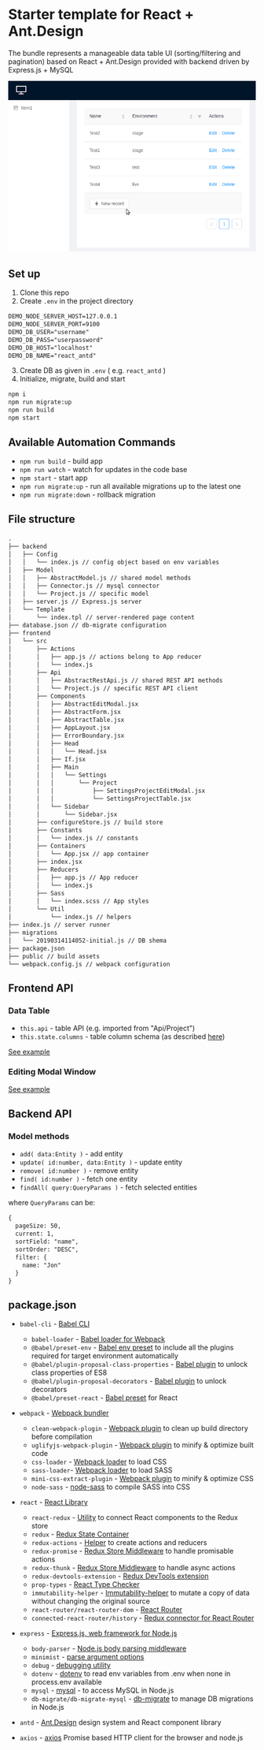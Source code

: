 # Starter template for React + Ant.Design

The bundle represents a manageable data table UI (sorting/filtering and pagination) based on React + Ant.Design
provided with backend driven by Express.js + MySQL

![Template in action](https://github.com/dsheiko/boilerplate/raw/master/react-antdesign/docs/data-table-demo.gif)

## Set up
1) Clone this repo
2) Create `.env` in the project directory
```
DEMO_NODE_SERVER_HOST=127.0.0.1
DEMO_NODE_SERVER_PORT=9100
DEMO_DB_USER="username"
DEMO_DB_PASS="userpassword"
DEMO_DB_HOST="localhost"
DEMO_DB_NAME="react_antd"
```
3) Create DB as given in `.env` ( e.g. `react_antd` )
4) Initialize, migrate, build and start
```
npm i
npm run migrate:up
npm run build
npm start
```

## Available Automation Commands
- `npm run build` - build app
- `npm run watch` - watch for updates in the code base
- `npm start` - start app
- `npm run migrate:up` - run all available migrations up to the latest one
- `npm run migrate:down` - rollback migration


## File structure
```
.
├── backend
│   ├── Config
│   │   └── index.js // config object based on env variables
│   ├── Model
│   │   ├── AbstractModel.js // shared model methods
│   │   ├── Connector.js // mysql connector
│   │   └── Project.js // specific model
│   ├── server.js // Express.js server
│   └── Template
│       └── index.tpl // server-rendered page content
├── database.json // db-migrate configuration
├── frontend
│   └── src
│       ├── Actions
│       │   ├── app.js // actions belong to App reducer
│       │   └── index.js
│       ├── Api
│       │   ├── AbstractRestApi.js // shared REST API methods
│       │   └── Project.js // specific REST API client
│       ├── Components
│       │   ├── AbstractEditModal.jsx
│       │   ├── AbstractForm.jsx
│       │   ├── AbstractTable.jsx
│       │   ├── AppLayout.jsx
│       │   ├── ErrorBoundary.jsx
│       │   ├── Head
│       │   │   └── Head.jsx
│       │   ├── If.jsx
│       │   ├── Main
│       │   │   └── Settings
│       │   │       └── Project
│       │   │           ├── SettingsProjectEditModal.jsx
│       │   │           └── SettingsProjectTable.jsx
│       │   └── Sidebar
│       │       └── Sidebar.jsx
│       ├── configureStore.js // build store
│       ├── Constants
│       │   └── index.js // constants
│       ├── Containers
│       │   └── App.jsx // app container
│       ├── index.jsx
│       ├── Reducers
│       │   ├── app.js // App reducer
│       │   └── index.js
│       ├── Sass
│       │   └── index.scss // App styles
│       └── Util
│           └── index.js // helpers
├── index.js // server runner
├── migrations
│   └── 20190314114052-initial.js // DB shema
├── package.json
├── public // build assets
└── webpack.config.js // webpack configuration
```

## Frontend API

### Data Table

- `this.api` - table API (e.g. imported from "Api/Project")
- `this.state.columns` - table column schema (as described [here](https://ant.design/components/table/))

[See example](./frontend/src/Components/Main/Settings/Project/SettingsProjectTable.jsx)

### Editing Modal Window

[See example](./frontend/src/Components/Main/Settings/Project/SettingsProjectEditModal.jsx)

## Backend API

### Model methods
- `add( data:Entity )` - add entity
- `update( id:number, data:Entity )` - update entity
- `remove( id:number )` - remove entity
- `find( id:number )` - fetch one entity
- `findAll( query:QueryParams )` - fetch selected entities

where `QueryParams` can be:
```
{
  pageSize: 50,
  current: 1,
  sortField: "name",
  sortOrder: "DESC",
  filter: {
    name: "Jon"
  }
}
```

## package.json

- `babel-cli` - [Babel CLI](https://babeljs.io/docs/usage/cli/)
  - `babel-loader` - [Babel loader for Webpack](https://github.com/babel/babel-loader)
  - `@babel/preset-env` - [Babel env preset](https://babeljs.io/docs/en/babel-preset-env) to include all the plugins required for target environment automatically
  - `@babel/plugin-proposal-class-properties`  - [Babel plugin](https://babeljs.io/docs/en/babel-plugin-proposal-class-properties) to unlock class properties of ES8 
  - `@babel/plugin-proposal-decorators` - [Babel plugin](https://babeljs.io/docs/en/babel-plugin-proposal-decorators) to unlock decorators
  - `@babel/preset-react` - [Babel preset](https://babeljs.io/docs/en/babel-preset-react) for React

- `webpack` - [Webpack bundler](https://github.com/webpack/webpack)
  - `clean-webpack-plugin` - [Webpack plugin](https://github.com/johnagan/clean-webpack-plugin) to clean up build directory before compilation
  - `uglifyjs-webpack-plugin` - [Webpack plugin](https://webpack.js.org/plugins/uglifyjs-webpack-plugin/) to minify & optimize built code
  - `css-loader` - [Webpack loader](https://www.npmjs.com/package/css-loader) to load CSS
  - `sass-loader`- [Webpack loader](https://www.npmjs.com/package/sass-loader) to load SASS
  - `mini-css-extract-plugin` - [Webpack plugin](https://www.npmjs.com/package/mini-css-extract-plugin) to minify & optimize CSS
  - `node-sass` - [node-sass](https://www.npmjs.com/package/node-sass) to compile SASS into CSS

- `react` - [React Library](https://github.com/facebook/react)
  - `react-redux` - [Utility](https://github.com/reactjs/react-redux) to connect React components to the Redux store
  - `redux` - [Redux State Container](https://redux.js.org/)
  - `redux-actions` - [Helper](https://github.com/reduxactions/redux-actions) to create actions and reducers
  - `redux-promise` - [Redux Store Middleware](https://github.com/acdlite/redux-promise) to handle promisable actions
  - `redux-thunk` - [Redux Store Middleware](https://github.com/gaearon/redux-thunk) to handle async actions
  - `redux-devtools-extension` - [Redux DevTools extension](https://github.com/zalmoxisus/redux-devtools-extension)
  - `prop-types` - [React Type Checker](https://github.com/facebook/prop-types)
  - `immutability-helper` - [Immutability-helper](https://www.npmjs.com/package/immutability-helper) to mutate a copy of data without changing the original source
  - `react-router/react-router-dom` - [React Router](https://reacttraining.com/)
  - `connected-react-router/history` - [Redux connector for React Router](https://www.npmjs.com/package/connected-react-router)

- `express` - [Express.js, web framework for Node.js](https://expressjs.com/)
  - `body-parser` - [Node.js body parsing middleware](https://www.npmjs.com/package/body-parser)
  - `minimist` - [parse argument options](https://www.npmjs.com/package/minimist)
  - `debug` - [debugging utility](https://www.npmjs.com/package/debug)
  - `dotenv` - [dotenv](https://www.npmjs.com/package/dotenv) to read env variables from .env when none in process.env available
  - `mysql` - [mysql](https://www.npmjs.com/package/mysql) - to access MySQL in Node.js
  - `db-migrate/db-migrate-mysql` - [db-migrate](https://www.npmjs.com/package/db-migrate) to manage DB migrations in Node.js

- `antd` - [Ant.Design](https://ant.design/docs/react/introduce) design system and React component library
- `axios` - [axios](https://www.npmjs.com/package/axios) Promise based HTTP client for the browser and node.js